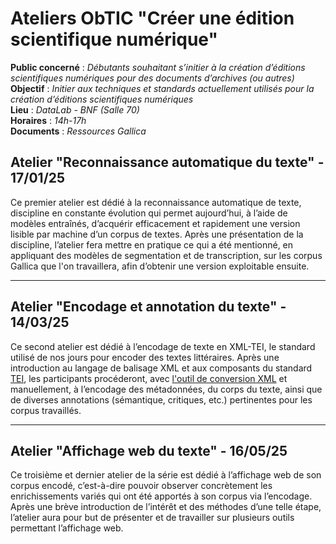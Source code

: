# Ateliers ObTIC "Créer une édition scientifique numérique"
**Public concerné** : _Débutants souhaitant s’initier à la création d’éditions scientifiques numériques pour des documents d’archives (ou autres)_  
**Objectif** : _Initier aux techniques et standards actuellement utilisés pour la création d’éditions scientifiques numériques_  
**Lieu** : _DataLab - BNF (Salle 70)_  
**Horaires** : _14h-17h_  
**Documents** : _Ressources Gallica_  

## Atelier "Reconnaissance automatique du texte" - 17/01/25

Ce premier atelier est dédié à la reconnaissance automatique de texte, discipline en constante évolution qui permet aujourd’hui, à l’aide de modèles entraînés, d’acquérir efficacement et rapidement une version lisible par machine d’un corpus de textes. Après une présentation de la discipline, l’atelier fera mettre en pratique ce qui a été mentionné, en appliquant des modèles de segmentation et de transcription, sur les corpus Gallica que l'on travaillera, afin d’obtenir une version exploitable ensuite.

----

## Atelier "Encodage et annotation du texte" - 14/03/25

Ce second atelier est dédié à l’encodage de texte en XML-TEI, le standard utilisé de nos jours pour encoder des textes littéraires. Après une introduction au langage de balisage XML et aux composants du standard [TEI](https://tei-c.org/), les participants procéderont, avec [l'outil de conversion XML](https://pandore-toolbox.isir.upmc.fr/conversion_xml) et manuellement, à l’encodage des métadonnées, du corps du texte, ainsi que de diverses annotations (sémantique, critiques, etc.) pertinentes pour les corpus travaillés.

----

## Atelier "Affichage web du texte" - 16/05/25

Ce troisième et dernier atelier de la série est dédié à l’affichage web de son corpus encodé, c’est-à-dire pouvoir observer concrètement les enrichissements variés qui ont été apportés à son corpus via l’encodage. Après une brève introduction de l’intérêt et des méthodes d’une telle étape, l’atelier aura pour but de présenter et de travailler sur plusieurs outils permettant l’affichage web. 

